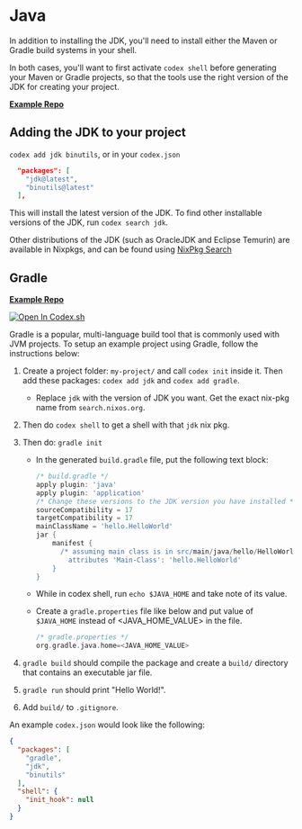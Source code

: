 # Java

In addition to installing the JDK, you'll need to install either the Maven or Gradle build systems in your shell.

In both cases, you'll want to first activate `codex shell` before generating your Maven or Gradle projects, so that the tools use the right version of the JDK for creating your project.

[**Example Repo**](https://github.com/khulnasoft/codex/tree/main/examples/development/java)

## Adding the JDK to your project

`codex add jdk binutils`, or in your `codex.json`

```json
  "packages": [
    "jdk@latest",
    "binutils@latest"
  ],

```

This will install the latest version of the JDK. To find other installable versions of the JDK, run `codex search jdk`.

Other distributions of the JDK (such as OracleJDK and Eclipse Temurin) are available in Nixpkgs, and can be found using [NixPkg Search](https://search.nixos.org/packages?channel=22.05&from=0&size=50&sort=relevance&type=packages&query=jdk#)

## Gradle

[**Example Repo**](https://github.com/khulnasoft/codex/tree/main/examples/development/java/gradle/hello-world)

[![Open In Codex.sh](https://www.khulnasoft/img/codex/open-in-codex.svg)](https://codex.sh/open/templates/java-gradle)

Gradle is a popular, multi-language build tool that is commonly used with JVM projects. To setup an example project using Gradle, follow the instructions below:

1. Create a project folder: `my-project/` and call `codex init` inside it. Then add these packages: `codex add jdk` and `codex add gradle`.
    - Replace `jdk` with the version of JDK you want. Get the exact nix-pkg name from `search.nixos.org`.
2. Then do `codex shell` to get a shell with that `jdk` nix pkg.
3. Then do: `gradle init`
    - In the generated `build.gradle` file, put the following text block:

        ```gradle
        /* build.gradle */
        apply plugin: 'java'
        apply plugin: 'application'
        /* Change these versions to the JDK version you have installed */
        sourceCompatibility = 17
        targetCompatibility = 17
        mainClassName = 'hello.HelloWorld'
        jar {
            manifest {
              /* assuming main class is in src/main/java/hello/HelloWorld.java */
                attributes 'Main-Class': 'hello.HelloWorld'
            }
        }
        ```

    - While in codex shell, run `echo $JAVA_HOME` and take note of its value.
    - Create a `gradle.properties` file like below and put value of `$JAVA_HOME` instead of <JAVA_HOME_VALUE> in the file.

      ```gradle
      /* gradle.properties */
      org.gradle.java.home=<JAVA_HOME_VALUE>
      ```

4. `gradle build` should compile the package and create a `build/` directory that contains an executable jar file.
5. `gradle run` should print "Hello World!".
6. Add `build/` to `.gitignore`.

An example `codex.json` would look like the following:

```json
{
  "packages": [
    "gradle",
    "jdk",
    "binutils"
  ],
  "shell": {
    "init_hook": null
  }
}
```
